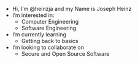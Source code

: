 - Hi, I’m @heinzja and my Name is Joseph Heinz
- I’m interested in:
  - Computer Engineering
  - Software Engineering
- I’m currently learning
  - Getting back to basics
- I’m looking to collaborate on
  - Secure and Open Source Software

